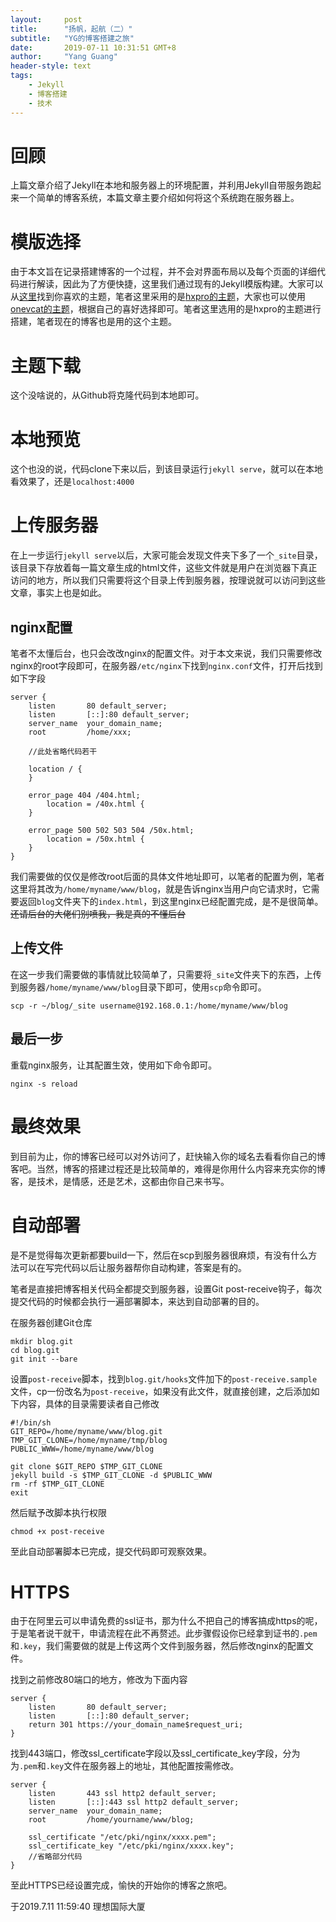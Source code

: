 ```yaml
---
layout:     post
title:      "扬帆，起航（二）"
subtitle:   "YG的博客搭建之旅"
date:       2019-07-11 10:31:51 GMT+8
author:     "Yang Guang"
header-style: text
tags:
    - Jekyll
    - 博客搭建
    - 技术
---
```


# 回顾
上篇文章介绍了Jekyll在本地和服务器上的环境配置，并利用Jekyll自带服务跑起来一个简单的博客系统，本篇文章主要介绍如何将这个系统跑在服务器上。

# 模版选择
由于本文旨在记录搭建博客的一个过程，并不会对界面布局以及每个页面的详细代码进行解读，因此为了方便快捷，这里我们通过现有的Jekyll模版构建。大家可以从[这里](http://jekyllthemes.org/)找到你喜欢的主题，笔者这里采用的是[hxpro的主题](https://github.com/Huxpro/huxpro.github.io)，大家也可以使用[onevcat的主题](https://github.com/onevcat/OneV-s-Den)，根据自己的喜好选择即可。笔者这里选用的是hxpro的主题进行搭建，笔者现在的博客也是用的这个主题。

# 主题下载
这个没啥说的，从Github将克隆代码到本地即可。

# 本地预览
这个也没的说，代码clone下来以后，到该目录运行`jekyll serve`，就可以在本地看效果了，还是`localhost:4000`

# 上传服务器
在上一步运行`jekyll serve`以后，大家可能会发现文件夹下多了一个`_site`目录，该目录下存放着每一篇文章生成的html文件，这些文件就是用户在浏览器下真正访问的地方，所以我们只需要将这个目录上传到服务器，按理说就可以访问到这些文章，事实上也是如此。

## nginx配置
笔者不太懂后台，也只会改改nginx的配置文件。对于本文来说，我们只需要修改nginx的root字段即可，在服务器`/etc/nginx`下找到`nginx.conf`文件，打开后找到如下字段

```
server {
    listen       80 default_server;
    listen       [::]:80 default_server;
    server_name  your_domain_name;            
    root         /home/xxx;

    //此处省略代码若干

    location / {
    }
                                    
    error_page 404 /404.html;
        location = /40x.html {
    }

    error_page 500 502 503 504 /50x.html;
        location = /50x.html {
    }
}
```
我们需要做的仅仅是修改root后面的具体文件地址即可，以笔者的配置为例，笔者这里将其改为`/home/myname/www/blog`，就是告诉nginx当用户向它请求时，它需要返回`blog`文件夹下的`index.html`，到这里nginx已经配置完成，是不是很简单。
~~还请后台的大佬们别喷我，我是真的不懂后台~~

## 上传文件
在这一步我们需要做的事情就比较简单了，只需要将`_site`文件夹下的东西，上传到服务器`/home/myname/www/blog`目录下即可，使用`scp`命令即可。
```
scp -r ~/blog/_site username@192.168.0.1:/home/myname/www/blog
```
## 最后一步
重载nginx服务，让其配置生效，使用如下命令即可。
```
nginx -s reload
```
# 最终效果
到目前为止，你的博客已经可以对外访问了，赶快输入你的域名去看看你自己的博客吧。当然，博客的搭建过程还是比较简单的，难得是你用什么内容来充实你的博客，是技术，是情感，还是艺术，这都由你自己来书写。

# 自动部署
是不是觉得每次更新都要build一下，然后在scp到服务器很麻烦，有没有什么方法可以在写完代码以后让服务器帮你自动构建，答案是有的。

笔者是直接把博客相关代码全都提交到服务器，设置Git post-receive钩子，每次提交代码的时候都会执行一遍部署脚本，来达到自动部署的目的。

在服务器创建Git仓库
```shell
mkdir blog.git
cd blog.git
git init --bare
```
设置`post-receive`脚本，找到`blog.git/hooks`文件加下的`post-receive.sample`文件，cp一份改名为`post-receive`，如果没有此文件，就直接创建，之后添加如下内容，具体的目录需要读者自己修改
```shell
#!/bin/sh
GIT_REPO=/home/myname/www/blog.git
TMP_GIT_CLONE=/home/myname/tmp/blog
PUBLIC_WWW=/home/myname/www/blog

git clone $GIT_REPO $TMP_GIT_CLONE
jekyll build -s $TMP_GIT_CLONE -d $PUBLIC_WWW
rm -rf $TMP_GIT_CLONE
exit
```
然后赋予改脚本执行权限
```shell
chmod +x post-receive
```
至此自动部署脚本已完成，提交代码即可观察效果。

# HTTPS
由于在阿里云可以申请免费的ssl证书，那为什么不把自己的博客搞成https的呢，于是笔者说干就干，申请流程在此不再赘述。此步骤假设你已经拿到证书的`.pem`和`.key`，我们需要做的就是上传这两个文件到服务器，然后修改nginx的配置文件。

找到之前修改80端口的地方，修改为下面内容
```
server {
    listen       80 default_server;
    listen       [::]:80 default_server;
    return 301 https://your_domain_name$request_uri;
}
```
找到443端口，修改ssl_certificate字段以及ssl_certificate_key字段，分为为`.pem`和`.key`文件在服务器上的地址，其他配置按需修改。

```
server {
    listen       443 ssl http2 default_server;
    listen       [::]:443 ssl http2 default_server;
    server_name  your_domain_name;
    root         /home/yourname/www/blog;

    ssl_certificate "/etc/pki/nginx/xxxx.pem";
    ssl_certificate_key "/etc/pki/nginx/xxxx.key";
    //省略部分代码
}
```
至此HTTPS已经设置完成，愉快的开始你的博客之旅吧。

于2019.7.11 11:59:40 理想国际大厦